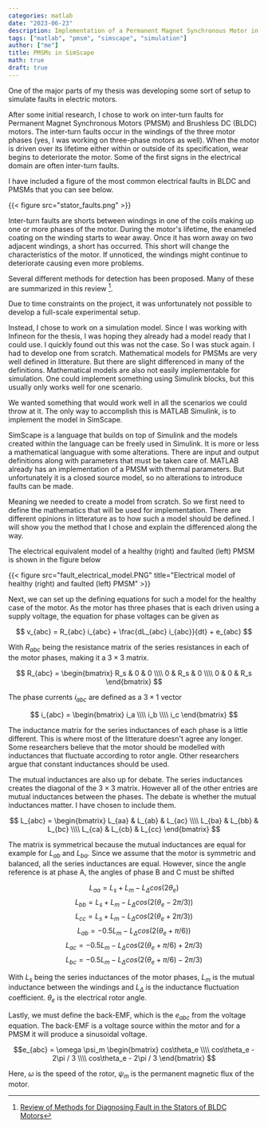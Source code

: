 ```yaml
---
categories: matlab
date: "2023-06-23"
description: Implementation of a Permanent Magnet Synchronous Motor in MATLAB SimSpace
tags: ["matlab", "pmsm", "simscape", "simulation"]
author: ["me"]
title: PMSMs in SimScape
math: true
draft: true
---
```


One of the major parts of my thesis was developing some sort of setup to simulate faults in electric motors.

After some initial research, I chose to work on inter-turn faults for Permanent Magnet Synchronous Motors (PMSM) and Brushless DC (BLDC) motors. The inter-turn faults occur in the windings of the three motor phases (yes, I was working on three-phase motors as well). When the motor is driven over its lifetime either within or outside of its specification, wear begins to deteriorate the motor. Some of the first signs in the electrical domain are often inter-turn faults.

I have included a figure of the most common electrical faults in BLDC and PMSMs that you can see below.

{{< figure src="stator_faults.png" >}}

Inter-turn faults are shorts between windings in one of the coils making up one or more phases of the motor. During the motor's lifetime, the enameled coating on the winding starts to wear away. Once it has worn away on two adjacent windings, a short has occurred. This short will change the characteristics of the motor. If unnoticed, the windings might continue to deteriorate causing even more problems.

Several different methods for detection has been proposed. Many of these are summarized in this review [^1].

Due to time constraints on the project, it was unfortunately not possible to develop a full-scale experimental setup.

Instead, I chose to work on a simulation model. Since I was working with Infineon for the thesis, I was hoping they already had a model ready that I could use. I quickly found out this was not the case. So I was stuck again. I had to develop one from scratch. Mathematical models for PMSMs are very well defined in litterature. But there are slight differenced in many of the definitions. Mathematical models are also not easily implementable for simulation. One could implement something using Simulink blocks, but this usually only works well for one scenario.

We wanted something that would work well in all the scenarios we could throw at it. The only way to accomplish this is MATLAB Simulink, is to implement the model in SimScape. 

SimScape is a language that builds on top of Simulink and the models created within the language can be freely used in Simulink. It is more or less a mathematical languague with some alterations. There are input and output definitions along with parameters that must be taken care of. MATLAB already has an implementation of a PMSM with thermal parameters. But unfortunately it is a closed source model, so no alterations to introduce faults can be made. 

Meaning we needed to create a model from scratch. So we first need to define the mathematics that will be used for implementation. There are different opinions in litterature as to how such a model should be defined. I will show you the method that I chose and explain the differenced along the way. 

The electrical equivalent model of a healthy (right) and faulted (left) PMSM is shown in the figure below

{{< figure src="fault_electrical_model.PNG" title="Electrical model of healthy (right) and faulted (left) PMSM" >}}

Next, we can set up the defining equations for such a model for the healthy case of the motor. As the motor has three phases that is each driven using a supply voltage, the equation for phase voltages can be given as 

$$ v_{abc} = R_{abc} i_{abc} + \frac{dL_{abc} i_{abc}}{dt} + e_{abc} $$

With $R_{abc}$ being the resistance matrix of the series resistances in each of the motor phases, making it a $3\times 3$ matrix. 

$$ R_{abc} = \begin{bmatrix} 
                R_s & 0 & 0 \\\\
                0 & R_s & 0 \\\\
                0 & 0 & R_s 
            \end{bmatrix} $$

The phase currents $i_{abc}$ are defined as a $3 \times 1$ vector

$$ i_{abc} = \begin{bmatrix}
                i_a \\\\
                i_b \\\\
                i_c
            \end{bmatrix} $$

The inductance matrix for the series inductances of each phase is a little different. This is where most of the litterature doesn't agree any longer. Some researchers believe that the motor should be modelled with inductances that fluctuate according to rotor angle. Other researchers argue that constant inductances should be used.

The mutual inductances are also up for debate. The series inductances creates the diagonal of the $3 \times 3$ matrix. However all of the other entries are mutual inductances between the phases. The debate is whether the mutual inductances matter. I have chosen to include them.

$$ L_{abc} = \begin{bmatrix}
                L_{aa} & L_{ab} & L_{ac} \\\\
                L_{ba} & L_{bb} & L_{bc} \\\\
                L_{ca} & L_{cb} & L_{cc}
            \end{bmatrix}
$$

The matrix is symmetrical because the mutual inductances are equal for example for $L_{ab}$ and $L_{ba}$. Since we assume that the motor is symmetric and balanced, all the series inductances are equal. However, since the angle reference is at phase A, the angles of phase B and C must be shifted

$$L_{aa} = L_s + L_m - L_{\Delta}cos(2\theta_e)$$
$$L_{bb} = L_s + L_m - L_{\Delta}cos(2(\theta_e - 2\pi / 3))$$
$$L_{cc} = L_s + L_m - L_{\Delta}cos(2(\theta_e + 2\pi / 3))$$
$$L_{ab} = -0.5L_m - L_{\Delta}cos(2(\theta_e + \pi/6))$$
$$L_{ac} = -0.5L_m - L_{\Delta}cos(2(\theta_e + \pi/6) + 2\pi / 3)$$
$$L_{bc} = -0.5L_m - L_{\Delta}cos(2(\theta_e + \pi/6) - 2\pi / 3)$$

With $L_s$ being the series inductances of the motor phases, $L_m$ is the mutual inductance between the windings and $L_{\Delta}$ is the inductance fluctuation coefficient. $\theta_e$ is the electrical rotor angle.

Lastly, we must define the back-EMF, which is the $e_{abc}$ from the voltage equation. The back-EMF is a voltage source within the motor and for a PMSM it will produce a sinusoidal voltage.

$$e_{abc} = \omega \psi_m \begin{bmatrix} cos\theta_e \\\\ 
                                        cos\theta_e - 2\pi / 3 \\\\ 
                                        cos\theta_e - 2\pi / 3 \end{bmatrix} $$

Here, $\omega$ is the speed of the rotor, $\psi_m$ is the permanent magnetic flux of the motor. 


[//]: # (Source Section) 

[^1]: [Review of Methods for Diagnosing Fault in the Stators of BLDC Motors](URL "https://www.mdpi.com/2227-9717/11/1/82")
